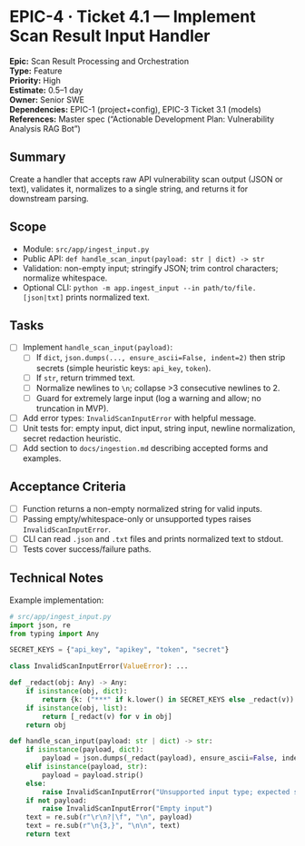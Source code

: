 
# EPIC-4 · Ticket 4.1 — Implement Scan Result Input Handler

**Epic:** Scan Result Processing and Orchestration  
**Type:** Feature  
**Priority:** High  
**Estimate:** 0.5–1 day  
**Owner:** Senior SWE  
**Dependencies:** EPIC-1 (project+config), EPIC-3 Ticket 3.1 (models)  
**References:** Master spec (“Actionable Development Plan: Vulnerability Analysis RAG Bot”)

## Summary
Create a handler that accepts raw API vulnerability scan output (JSON or text), validates it, normalizes to a single string, and returns it for downstream parsing.

## Scope
- Module: `src/app/ingest_input.py`
- Public API: `def handle_scan_input(payload: str | dict) -> str`
- Validation: non-empty input; stringify JSON; trim control characters; normalize whitespace.
- Optional CLI: `python -m app.ingest_input --in path/to/file.[json|txt]` prints normalized text.

## Tasks
- [ ] Implement `handle_scan_input(payload)`:
  - [ ] If `dict`, `json.dumps(..., ensure_ascii=False, indent=2)` then strip secrets (simple heuristic keys: `api_key`, `token`).
  - [ ] If `str`, return trimmed text.
  - [ ] Normalize newlines to `\n`; collapse >3 consecutive newlines to 2.
  - [ ] Guard for extremely large input (log a warning and allow; no truncation in MVP).
- [ ] Add error types: `InvalidScanInputError` with helpful message.
- [ ] Unit tests for: empty input, dict input, string input, newline normalization, secret redaction heuristic.
- [ ] Add section to `docs/ingestion.md` describing accepted forms and examples.

## Acceptance Criteria
- [ ] Function returns a non-empty normalized string for valid inputs.
- [ ] Passing empty/whitespace-only or unsupported types raises `InvalidScanInputError`.
- [ ] CLI can read `.json` and `.txt` files and prints normalized text to stdout.
- [ ] Tests cover success/failure paths.

## Technical Notes
Example implementation:
```python
# src/app/ingest_input.py
import json, re
from typing import Any

SECRET_KEYS = {"api_key", "apikey", "token", "secret"}

class InvalidScanInputError(ValueError): ...

def _redact(obj: Any) -> Any:
    if isinstance(obj, dict):
        return {k: ("***" if k.lower() in SECRET_KEYS else _redact(v)) for k, v in obj.items()}
    if isinstance(obj, list):
        return [_redact(v) for v in obj]
    return obj

def handle_scan_input(payload: str | dict) -> str:
    if isinstance(payload, dict):
        payload = json.dumps(_redact(payload), ensure_ascii=False, indent=2)
    elif isinstance(payload, str):
        payload = payload.strip()
    else:
        raise InvalidScanInputError("Unsupported input type; expected str or dict")
    if not payload:
        raise InvalidScanInputError("Empty input")
    text = re.sub(r"\r\n?|\f", "\n", payload)
    text = re.sub(r"\n{3,}", "\n\n", text)
    return text
```
